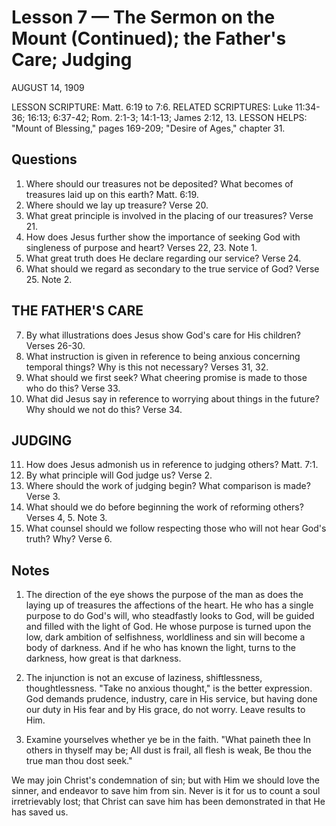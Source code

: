 # Lesson 7 — The Sermon on the Mount (Continued); the Father's Care; Judging

AUGUST 14, 1909

LESSON SCRIPTURE: Matt. 6:19 to 7:6.
RELATED SCRIPTURES: Luke 11:34-36; 16:13; 6:37-42; Rom. 2:1-3; 14:1-13; James 2:12, 13.
LESSON HELPS: "Mount of Blessing," pages 169-209; "Desire of Ages," chapter 31.

## Questions

1. Where should our treasures not be deposited? What becomes of treasures laid up on this earth? Matt. 6:19.
2. Where should we lay up treasure? Verse 20.
3. What great principle is involved in the placing of our treasures? Verse 21.
4. How does Jesus further show the importance of seeking God with singleness of purpose and heart? Verses 22, 23. Note 1.
5. What great truth does He declare regarding our service? Verse 24.
6. What should we regard as secondary to the true service of God? Verse 25. Note 2.

## THE FATHER'S CARE

7. By what illustrations does Jesus show God's care for His children? Verses 26-30.
8. What instruction is given in reference to being anxious concerning temporal things? Why is this not necessary? Verses 31, 32.
9. What should we first seek? What cheering promise is made to those who do this? Verse 33.
10. What did Jesus say in reference to worrying about things in the future? Why should we not do this? Verse 34.

## JUDGING

11. How does Jesus admonish us in reference to judging others? Matt. 7:1.
12. By what principle will God judge us? Verse 2.
13. Where should the work of judging begin? What comparison is made? Verse 3.
14. What should we do before beginning the work of reforming others? Verses 4, 5. Note 3.
15. What counsel should we follow respecting those who will not hear God's truth? Why? Verse 6.

## Notes

1. The direction of the eye shows the purpose of the man as does the laying up of treasures the affections of the heart. He who has a single purpose to do God's will, who steadfastly looks to God, will be guided and filled with the light of God. He whose purpose is turned upon the low, dark ambition of selfishness, worldliness and sin will become a body of darkness. And if he who has known the light, turns to the darkness, how great is that darkness.

2. The injunction is not an excuse of laziness, shiftlessness, thoughtlessness. "Take no anxious thought," is the better expression. God demands prudence, industry, care in His service, but having done our duty in His fear and by His grace, do not worry. Leave results to Him.

3. Examine yourselves whether ye be in the faith.
"What paineth thee
In others in thyself may be;
All dust is frail, all flesh is weak,
Be thou the true man thou dost seek."

We may join Christ's condemnation of sin; but with Him we should love the sinner, and endeavor to save him from sin. Never is it for us to count a soul irretrievably lost; that Christ can save him has been demonstrated in that He has saved us.